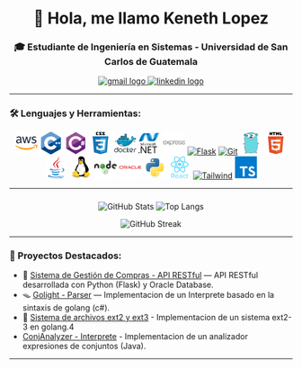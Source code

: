 <h1 align="center">👋 Hola, me llamo Keneth Lopez</h1>
<h3 align="center">🎓 Estudiante de Ingeniería en Sistemas - Universidad de San Carlos de Guatemala</h3>

<p align="center">
  <a href="mailto:wilard.lz14@gmail.com?subject=Contacto%20desde%20GitHub&body=Hola%20Keneth," target="_blank">
</p>


<div align="center">
  <a href="mailto:wilard.lz14@gmail.com" target="_blank">
    <img src="https://img.shields.io/static/v1?message=Gmail&logo=gmail&label=&color=D14836&logoColor=white&labelColor=&style=for-the-badge" height="35" alt="gmail logo"  />
  </a>
  <a href="https://linkedin.com/in/keneth-lopez-47a976152" target="_blank">
    <img src="https://img.shields.io/static/v1?message=LinkedIn&logo=linkedin&label=&color=0077B5&logoColor=white&labelColor=&style=for-the-badge" height="35" alt="linkedin logo"  />
  </a>

</div>

---

### 🛠️ Lenguajes y Herramientas:

<p align="center">
  <a href="https://aws.amazon.com" target="_blank"><img src="https://raw.githubusercontent.com/devicons/devicon/master/icons/amazonwebservices/amazonwebservices-original-wordmark.svg" alt="AWS" width="40" height="40"/></a>
  <a href="https://www.w3schools.com/cpp/" target="_blank"><img src="https://raw.githubusercontent.com/devicons/devicon/master/icons/cplusplus/cplusplus-original.svg" alt="C++" width="40" height="40"/></a>
  <a href="https://www.w3schools.com/cs/" target="_blank"><img src="https://raw.githubusercontent.com/devicons/devicon/master/icons/csharp/csharp-original.svg" alt="C#" width="40" height="40"/></a>
  <a href="https://www.w3schools.com/css/" target="_blank"><img src="https://raw.githubusercontent.com/devicons/devicon/master/icons/css3/css3-original-wordmark.svg" alt="CSS3" width="40" height="40"/></a>
  <a href="https://www.docker.com/" target="_blank"><img src="https://raw.githubusercontent.com/devicons/devicon/master/icons/docker/docker-original-wordmark.svg" alt="Docker" width="40" height="40"/></a>
  <a href="https://dotnet.microsoft.com/" target="_blank"><img src="https://raw.githubusercontent.com/devicons/devicon/master/icons/dot-net/dot-net-original-wordmark.svg" alt=".NET" width="40" height="40"/></a>
  <a href="https://expressjs.com" target="_blank"><img src="https://raw.githubusercontent.com/devicons/devicon/master/icons/express/express-original-wordmark.svg" alt="Express" width="40" height="40"/></a>
  <a href="https://flask.palletsprojects.com/" target="_blank"><img src="https://camo.githubusercontent.com/1477b10c6a5aebf65193c99c648012e8cf9edd6099236039bbe67fb24242182d/68747470733a2f2f63646e2e73696d706c6569636f6e732e6f72672f666c61736b2f303030303030" alt="Flask" width="40" height="40"/></a>
  <a href="https://git-scm.com/" target="_blank"><img src="https://www.vectorlogo.zone/logos/git-scm/git-scm-icon.svg" alt="Git" width="40" height="40"/></a>
  <a href="https://golang.org" target="_blank"><img src="https://raw.githubusercontent.com/devicons/devicon/master/icons/go/go-original.svg" alt="Go" width="40" height="40"/></a>
  <a href="https://www.w3.org/html/" target="_blank"><img src="https://raw.githubusercontent.com/devicons/devicon/master/icons/html5/html5-original-wordmark.svg" alt="HTML5" width="40" height="40"/></a>
  <a href="https://www.java.com" target="_blank"><img src="https://raw.githubusercontent.com/devicons/devicon/master/icons/java/java-original.svg" alt="Java" width="40" height="40"/></a>
  <a href="https://www.linux.org/" target="_blank"><img src="https://raw.githubusercontent.com/devicons/devicon/master/icons/linux/linux-original.svg" alt="Linux" width="40" height="40"/></a>
  <a href="https://nodejs.org" target="_blank"><img src="https://raw.githubusercontent.com/devicons/devicon/master/icons/nodejs/nodejs-original-wordmark.svg" alt="Node.js" width="40" height="40"/></a>
  <a href="https://www.oracle.com/" target="_blank"><img src="https://raw.githubusercontent.com/devicons/devicon/master/icons/oracle/oracle-original.svg" alt="Oracle" width="40" height="40"/></a>
  <a href="https://www.python.org" target="_blank"><img src="https://raw.githubusercontent.com/devicons/devicon/master/icons/python/python-original.svg" alt="Python" width="40" height="40"/></a>
  <a href="https://reactjs.org/" target="_blank"><img src="https://raw.githubusercontent.com/devicons/devicon/master/icons/react/react-original-wordmark.svg" alt="React" width="40" height="40"/></a>
  <a href="https://tailwindcss.com/" target="_blank"><img src="https://www.vectorlogo.zone/logos/tailwindcss/tailwindcss-icon.svg" alt="Tailwind" width="40" height="40"/></a>
  <a href="https://www.typescriptlang.org/" target="_blank"><img src="https://raw.githubusercontent.com/devicons/devicon/master/icons/typescript/typescript-original.svg" alt="TypeScript" width="40" height="40"/></a>
</p>

---

### 
<p align="center">
  <img src="https://github-readme-stats.vercel.app/api?username=sudokentucky&show_icons=true&theme=dracula&locale=en" alt="GitHub Stats" />
  <img src="https://github-readme-stats.vercel.app/api/top-langs?username=sudokentucky&show_icons=true&locale=en&layout=compact&theme=dracula" alt="Top Langs" />
</p>

<p align="center">
  <img src="https://streak-stats.demolab.com?user=sudokentucky&theme=dracula&hide_border=false" alt="GitHub Streak"/>
</p>

---

### 🚀 Proyectos Destacados:

- 🛒 [Sistema de Gestión de Compras - API RESTful](https://github.com/sudokentucky/-SBD1-P1_202100106.git) — API RESTful desarrollada con Python (Flask) y Oracle Database.
- 🪤 [Golight - Parser](https://github.com/sudokentucky/OLC2_Proyecto1_202100106.git) — Implementacion de un Interprete basado en la sintaxis de golang (c#).
- 📁 [Sistema de archivos ext2 y ext3](https://github.com/sudokentucky/MIA_2S_P1_202100106.git) - Implementacion de un sistema ext2-3 en golang.4
- [ConjAnalyzer - Interprete](https://github.com/sudokentucky/OCL1_Proyecto1_202100106.git) - Implementacion de un analizador expresiones de conjuntos (Java).

---

